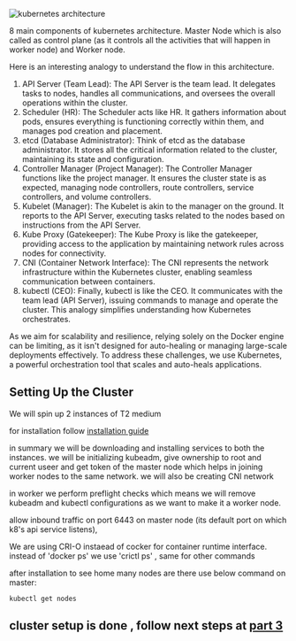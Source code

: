 ![kubernetes architecture](https://github.com/Parag-S-Salunkhe/twotierapp/assets/45193125/1c26b7dc-02f6-4b80-b782-c80803d97830)

8 main components of kubernetes architecture. Master Node which is also called as control plane (as it controls all the activities that will happen in worker node) and Worker node.

Here is an interesting analogy to understand the flow in this architecture.

1. API Server (Team Lead): The API Server is the team lead. It delegates tasks to nodes, handles all communications, and oversees the overall operations within the cluster.
2. Scheduler (HR): The Scheduler acts like HR. It gathers information about pods, ensures everything is functioning correctly within them, and manages pod creation and placement.
3. etcd (Database Administrator): Think of etcd as the database administrator. It stores all the critical information related to the cluster, maintaining its state and configuration.
4. Controller Manager (Project Manager): The Controller Manager functions like the project manager. It ensures the cluster state is as expected, managing node controllers, route controllers,
   service controllers, and volume controllers.
5. Kubelet (Manager): The Kubelet is akin to the manager on the ground. It reports to the API Server, executing tasks related to the nodes based on instructions from the API Server.
6. Kube Proxy (Gatekeeper): The Kube Proxy is like the gatekeeper, providing access to the application by maintaining network rules across nodes for connectivity.
7. CNI (Container Network Interface): The CNI represents the network infrastructure within the Kubernetes cluster, enabling seamless communication between containers.
8. kubectl (CEO): Finally, kubectl is like the CEO. It communicates with the team lead (API Server), issuing commands to manage and operate the cluster.
This analogy simplifies understanding how Kubernetes orchestrates.

As we aim for scalability and resilience, relying solely on the Docker engine can be limiting, as it isn't designed for auto-healing or managing large-scale deployments effectively. 
To address these challenges, we use Kubernetes, a powerful orchestration tool that scales and auto-heals applications.

## Setting Up the Cluster

We will spin up 2 instances of T2 medium

for installation follow [installation guide](https://github.com/LondheShubham153/kubestarter/blob/main/kubeadm_installation.md) 

in summary we will be downloading and installing services to both the instances. we will be initializing kubeadm, give ownership to root and current useer and get token of the master node which helps 
in joining worker nodes to the same network. we will also be creating CNI network

in worker we perform preflight checks which means we will remove kubeadm and kubectl configurations as we want to make it a worker node.

allow inbound traffic on port 6443 on master node (its default port on which k8's api service listens), 

We are using CRI-O instaead of cocker for container runtime interface. instead of 'docker ps' we use 'crictl ps' , same for other commands

after installation to see home many nodes are there use below command on master:
```
kubectl get nodes
```
cluster setup is done , follow next steps at [part 3](https://github.com/Parag-S-Salunkhe/twotierapp/blob/main/docs/Part3-KubernetesDeployment.md)
---------
